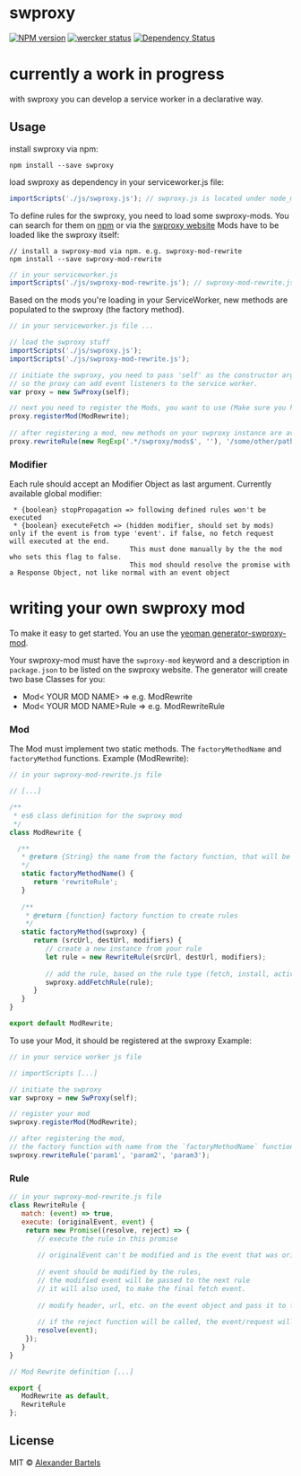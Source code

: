 # swproxy 
[![NPM version][npm-image]][npm-url] [![wercker status](https://app.wercker.com/status/60a2d039560adbf52b7b1467b49fdc7a/m/master "wercker status")](https://app.wercker.com/project/bykey/60a2d039560adbf52b7b1467b49fdc7a)
[![Dependency Status][daviddm-image]][daviddm-url]

# currently a work in progress

with swproxy you can develop a service worker in a declarative way.


## Usage

install swproxy via npm:
```shell
npm install --save swproxy
```

load swproxy as dependency in your serviceworker.js file:
```javascript
importScripts('./js/swproxy.js'); // swproxy.js is located under node_modules/swproxy/dist/swproxy.js
```

To define rules for the swproxy, you need to load some swproxy-mods.
You can search for them on [npm](https://www.npmjs.com/search?q=swproxy) or via the [swproxy website](http://www.alexanderbartels.com/swproxy-www)
Mods have to be loaded like the swproxy itself:

```shell
// install a swproxy-mod via npm. e.g. swproxy-mod-rewrite
npm install --save swproxy-mod-rewrite
```

```javascript
// in your serviceworker.js
importScripts('./js/swproxy-mod-rewrite.js'); // swproxy-mod-rewrite.js is located under node_modules/swproxy-mod-rewrite/dist/swproxy-mod-rewrite.js
```


Based on the mods you're loading in your ServiceWorker, new methods are populated to the swproxy (the factory method).
```javascript
// in your serviceworker.js file ...

// load the swproxy stuff
importScripts('./js/swproxy.js');
importScripts('./js/swproxy-mod-rewrite.js'); 

// initiate the swproxy, you need to pass 'self' as the constructor argument, 
// so the proxy can add event listeners to the service worker.
var proxy = new SwProxy(self);

// next you need to register the Mods, you want to use (Make sure you have loaded them via 'importScripts(...)'
proxy.registerMod(ModRewrite);
 
// after registering a mod, new methods on your swproxy instance are available. e.g. 'rewriteRule(...)'
proxy.rewriteRule(new RegExp('.*/swproxy/mods$', ''), '/some/other/path', {});
```

### Modifier
Each rule should accept an Modifier Object as last argument.
Currently available global modifier:
```
 * {boolean} stopPropagation => following defined rules won't be executed
 * {boolean} executeFetch => (hidden modifier, should set by mods) only if the event is from type 'event'. if false, no fetch request will executed at the end. 
                              This must done manually by the the mod who sets this flag to false. 
                              This mod should resolve the promise with a Response Object, not like normal with an event object
```

# writing your own swproxy mod

To make it easy to get started. You an use the [yeoman generator-swproxy-mod](https://www.npmjs.com/package/generator-swproxy-mod).

Your swproxy-mod must have the `swproxy-mod` keyword and a description in `package.json` to be listed on the swproxy website.
The generator will create two base Classes for you:
  * Mod< YOUR MOD NAME>  => e.g. ModRewrite 
  * Mod< YOUR MOD NAME>Rule => e.g. ModRewriteRule

### Mod

The Mod must implement two static methods. The `factoryMethodName` and `factoryMethod` functions.
Example (ModRewrite):
```javascript
// in your swproxy-mod-rewrite.js file

// [...]

/**
 * es6 class definition for the swproxy mod
 */
class ModRewrite {

  /**
   * @return {String} the name from the factory function, that will be populated at the swproxy isntance.
   */
   static factoryMethodName() {
      return 'rewriteRule';
   }
   
   /**
    * @return {function} factory function to create rules
    */
   static factoryMethod(swproxy) {
      return (srcUrl, destUrl, modifiers) {
         // create a new instance from your rule
         let rule = new RewriteRule(srcUrl, destUrl, modifiers);
         
         // add the rule, based on the rule type (fetch, install, activate) to the swproxy instance
         swproxy.addFetchRule(rule);
      }
   }
}

export default ModRewrite;
```

To use your Mod, it should be registered at the swproxy
Example:
```javascript
// in your service worker js file

// importScripts [...]

// initiate the swproxy
var swproxy = new SwProxy(self);

// register your mod
swproxy.registerMod(ModRewrite);

// after registering the mod, 
// the factory function with name from the `factoryMethodName` function can be used to define rules
swproxy.rewriteRule('param1', 'param2', 'param3');
```

### Rule
```javascript
// in your swproxy-mod-rewrite.js file
class RewriteRule {
   match: (event) => true,
   execute: (originalEvent, event) {
    return new Promise((resolve, reject) => {
       // execute the rule in this promise
       
       // originalEvent can't be modified and is the event that was originally fired by the service worker
        
       // event should be modified by the rules,
       // the modified event will be passed to the next rule
       // it will also used, to make the final fetch event.
        
       // modify header, url, etc. on the event object and pass it to the resolve function
        
       // if the reject function will be called, the event/request will be canceled with an Error 
       resolve(event);
    });
   }
}

// Mod Rewrite definition [...]

export {
   ModRewrite as default,
   RewriteRule
};
```

## License

MIT © [Alexander Bartels](http://www.alexanderbartels.com)

[npm-image]: https://badge.fury.io/js/swproxy.svg
[npm-url]: https://npmjs.org/package/swproxy
[daviddm-image]: https://david-dm.org/alexanderbartels/swproxy.svg?theme=shields.io
[daviddm-url]: https://david-dm.org/alexanderbartels/swproxy

